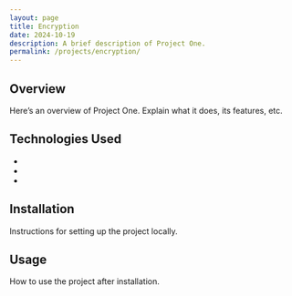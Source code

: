 ```yaml
---
layout: page
title: Encryption
date: 2024-10-19
description: A brief description of Project One.
permalink: /projects/encryption/
---
```


## Overview
Here’s an overview of Project One. Explain what it does, its features, etc.

## Technologies Used
- 
- 
- 

## Installation
Instructions for setting up the project locally.

## Usage
How to use the project after installation.
